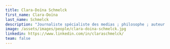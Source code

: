 ```yaml
---
title: Clara-Doïna Schmelck
first_name: Clara-Doïna
last_name: Schmelck
description: "Journaliste spécialiste des medias ; philosophe ; auteur ; enseigne en écoles de journalisme et de communication"
image: /assets/images/people/clara-doina-schmelck.jpg
linkedin: https://www.linkedin.com/in/claraschmelck/
team: false
---
```

